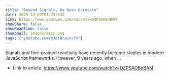 ```yaml
---
title: "Beyond Signals, by Ryan Carniato"
date: 2025-10-09T08:25:53Z
link: https://www.youtube.com/watch?v=DZPSAOBnBAM
showShare: false
showReadTime: false
thumbnail: images/misc.png
tags: ["youtube.com/@JetBrainsTV"]
---
```

Signals and fine-grained reactivity have recently become staples in modern JavaScript frameworks. However, 9 years ago, when ...

- Link to article: https://www.youtube.com/watch?v=DZPSAOBnBAM